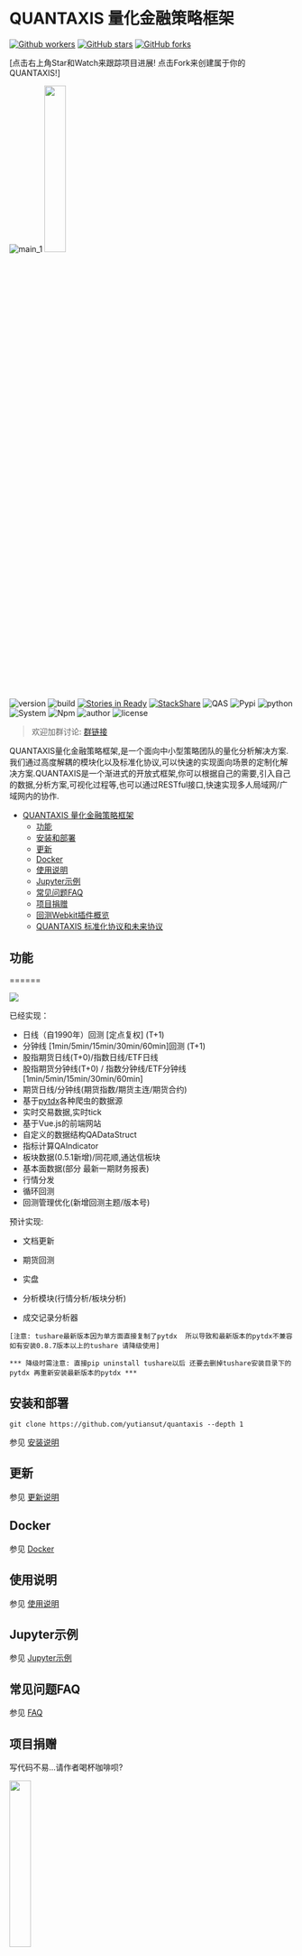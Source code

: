 # QUANTAXIS 量化金融策略框架


[![Github workers](https://img.shields.io/github/watchers/yutiansut/quantaxis.svg?style=social&label=Watchers&)](https://github.com/yutiansut/quantaxis/watchers)
[![GitHub stars](https://img.shields.io/github/stars/yutiansut/quantaxis.svg?style=social&label=Star&)](https://github.com/yutiansut/quantaxis/stargazers)
[![GitHub forks](https://img.shields.io/github/forks/yutiansut/quantaxis.svg?style=social&label=Fork&)](https://github.com/yutiansut/quantaxis/fork)

[点击右上角Star和Watch来跟踪项目进展! 点击Fork来创建属于你的QUANTAXIS!]

![main_1](http://osnhakmay.bkt.clouddn.com/Main_1.gif)
<img src="http://osnhakmay.bkt.clouddn.com/QUANTAXIS-white.png" width = "27.5%" />



![version](https://img.shields.io/badge/Version-%200.5.28-orange.svg)
![build](https://travis-ci.org/yutiansut/QUANTAXIS.svg?branch=master)
[![Stories in Ready](https://badge.waffle.io/yutiansut/QUANTAXIS.svg?label=ready&title=Ready)](http://waffle.io/yutiansut/QUANTAXIS)
[![StackShare](https://img.shields.io/badge/tech-stack-0690fa.svg?style=flat)](https://stackshare.io/yutiansut/quantaxis)
![QAS](https://img.shields.io/badge/QAS-%200.0.8-brown.svg)
![Pypi](https://img.shields.io/badge/Pypi-%200.5.28-blue.svg)
![python](https://img.shields.io/badge/python-%203.6/3.5/3.4-darkgrey.svg)
![System](https://img.shields.io/badge/win/ubuntu/mac-black.svg)
![Npm](https://img.shields.io/badge/Npm-%200.4.0-yellow.svg)
![author](https://img.shields.io/badge/Powered%20by-%20%20yutiansut-red.svg)
![license](https://img.shields.io/badge/License-%20MIT-brightgreen.svg)


> 欢迎加群讨论: [群链接](https://jq.qq.com/?_wv=1027&k=4CEKGzn) 

QUANTAXIS量化金融策略框架,是一个面向中小型策略团队的量化分析解决方案. 我们通过高度解耦的模块化以及标准化协议,可以快速的实现面向场景的定制化解决方案.QUANTAXIS是一个渐进式的开放式框架,你可以根据自己的需要,引入自己的数据,分析方案,可视化过程等,也可以通过RESTful接口,快速实现多人局域网/广域网内的协作.

<!-- TOC -->

- [QUANTAXIS 量化金融策略框架](#quantaxis-量化金融策略框架)
    - [功能](#功能)
    - [安装和部署](#安装和部署)
    - [更新](#更新)
    - [Docker](#docker)
    - [使用说明](#使用说明)
    - [Jupyter示例](#jupyter示例)
    - [常见问题FAQ](#常见问题faq)
    - [项目捐赠](#项目捐赠)
    - [回测Webkit插件概览](#回测webkit插件概览)
    - [QUANTAXIS 标准化协议和未来协议](#quantaxis-标准化协议和未来协议)

<!-- /TOC -->




## 功能
======

![](http://i1.piimg.com/567571/dc3c811a5afcb4fb.png)

已经实现：

- 日线（自1990年）回测 [定点复权] (T+1)
- 分钟线 [1min/5min/15min/30min/60min]回测 (T+1)
- 股指期货日线(T+0)/指数日线/ETF日线
- 股指期货分钟线(T+0) / 指数分钟线/ETF分钟线 [1min/5min/15min/30min/60min]
- 期货日线/分钟线(期货指数/期货主连/期货合约)
- 基于[pytdx](https://github.com/rainx/pytdx)各种爬虫的数据源 
- 实时交易数据,实时tick
- 基于Vue.js的前端网站
- 自定义的数据结构QADataStruct
- 指标计算QAIndicator
- 板块数据(0.5.1新增)/同花顺,通达信板块
- 基本面数据(部分 最新一期财务报表)
- 行情分发
- 循环回测
- 回测管理优化(新增回测主题/版本号)


预计实现:

- 文档更新
- 期货回测
- 实盘
- 分析模块(行情分析/板块分析)

- 成交记录分析器

```
[注意: tushare最新版本因为单方面直接复制了pytdx  所以导致和最新版本的pytdx不兼容 如有安装0.8.7版本以上的tushare 请降级使用]

*** 降级时需注意: 直接pip uninstall tushare以后 还要去删掉tushare安装目录下的pytdx 再重新安装最新版本的pytdx ***

```



## 安装和部署

```
git clone https://github.com/yutiansut/quantaxis --depth 1
```

参见 [安装说明](https://github.com/yutiansut/QUANTAXIS/blob/master/Documents/install.md)

## 更新
参见 [更新说明](https://github.com/yutiansut/QUANTAXIS/blob/master/Documents/update.md)

## Docker
参见 [Docker](https://github.com/yutiansut/QUANTAXIS/blob/master/Documents/docker.md)
## 使用说明
参见 [使用说明](https://github.com/yutiansut/QUANTAXIS/blob/master/Documents/instruction.md)

## Jupyter示例
参见 [Jupyter示例](https://github.com/yutiansut/QUANTAXIS/tree/master/jupyterexample)

## 常见问题FAQ
参见 [FAQ](https://github.com/yutiansut/QUANTAXIS/tree/master/Documents/FAQ.md)

## 项目捐赠

写代码不易...请作者喝杯咖啡呗?

<img src="http://osnhakmay.bkt.clouddn.com/IMG_0002.JPG" width = "27.5%" />

(PS: 支付的时候 请带上你的名字/昵称呀 会维护一个赞助列表~ )

[捐赠列表](https://github.com/yutiansut/QUANTAXIS/blob/master/sponsorship.md)



## 回测Webkit插件概览

![](http://i2.muimg.com/567571/736ba4adda9fac85.png)
![](http://i2.muimg.com/588926/345e924a45cae6e5.png)
![](http://i1.piimg.com/1949/7b6e2fc347220f7b.png)
![](http://osnhakmay.bkt.clouddn.com/QQ%E6%88%AA%E5%9B%BE20171204183938.png)
![](http://i1.piimg.com/567571/09bd05c3698f2d38.png)
![](http://i1.piimg.com/567571/053ac3e3850f8f60.png)
![](http://osnhakmay.bkt.clouddn.com/quantaxis%20markdown.gif)


## QUANTAXIS 标准化协议和未来协议


QUANTAXIS-Stardand-Protocol 版本号0.0.8

详情参见  [QUANATXISProtocol](https://github.com/yutiansut/QUANTAXIS/blob/master/Documents/readme.md)

